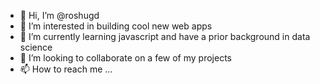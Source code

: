 - 👋 Hi, I’m @roshugd
- 👀 I’m interested in building cool new web apps
- 🌱 I’m currently learning javascript and have a prior background in data science
- 💞️ I’m looking to collaborate on a few of my projects
- 📫 How to reach me ...

<!---
roshugd/roshugd is a ✨ special ✨ repository because its `README.md` (this file) appears on your GitHub profile.
You can click the Preview link to take a look at your changes.
--->
